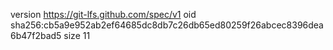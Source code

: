 version https://git-lfs.github.com/spec/v1
oid sha256:cb5a9e952ab2ef64685dc8db7c26db65ed80259f26abcec8396dea6b47f2bad5
size 11

